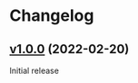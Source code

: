 # Changelog

## [v1.0.0](https://github.com/gi8lino/workflow-yaml-json) (2022-02-20)

Initial release
